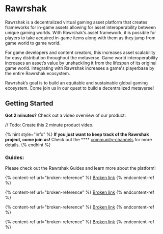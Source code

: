 # Rawrshak

Rawrshak is a decentralized virtual gaming asset platform that creates frameworks for in-game assets allowing for asset interoperability between unique gaming worlds. With Rawrshak's asset framework, it is possible for players to take acquired in-game items along with them as they jump from game world to game world.&#x20;

For game developers and content creators, this increases asset scalability for easy distribution throughout the metaverse. Game world interoperability increases an asset’s value by unshackling it from the lifespan of its original game world. Integrating with Rawrshak increases a game's playerbase by the entire Rawrshak ecosystem.&#x20;

Rawrshak’s goal is to build an equitable and sustainable global gaming ecosystem. Come join us in our quest to build a decentralized metaverse!

## Getting Started

**Got 2 minutes?** Check out a video overview of our product:

// Todo: Create this 2 minute product video.

{% hint style="info" %}
**If you just want to keep track of the Rawrshak project, come join us!** Check out the **** [community-channels](rawrshak-platform/community-channels/ "mention") for more details.
{% endhint %}

### Guides:

Please check out the Rawrshak Guides and learn more about the platform!

{% content-ref url="broken-reference" %}
[Broken link](broken-reference)
{% endcontent-ref %}

{% content-ref url="broken-reference" %}
[Broken link](broken-reference)
{% endcontent-ref %}

{% content-ref url="broken-reference" %}
[Broken link](broken-reference)
{% endcontent-ref %}

{% content-ref url="broken-reference" %}
[Broken link](broken-reference)
{% endcontent-ref %}
